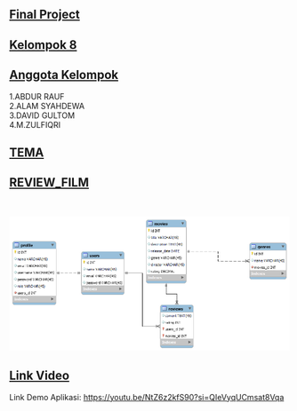 <p><u><h2>Final Project</h2></u></p>


<u><h2>Kelompok 8</h2></u>

<p>
    <u><h2>Anggota Kelompok</h2></u>
    1.ABDUR RAUF<br>
    2.ALAM SYAHDEWA<br>
    3.DAVID GULTOM<br>
    4.M.ZULFIQRI<br>
</p>

<u><h2>TEMA</h2></u>
<u><h2>REVIEW_FILM</h2></u><br>

![Alt Text](https://github.com/mzulfiqri456/ReviewFilm/blob/main/erd_Review_film.png)

<u><h2>Link Video</h2></u>
Link Demo Aplikasi: <a href="https://youtu.be/NtZ6z2kfS90?si=QIeVyqUCmsat8Vqa">https://youtu.be/NtZ6z2kfS90?si=QIeVyqUCmsat8Vqa</a>